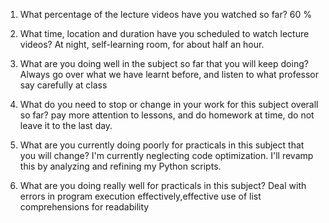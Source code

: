 1. What percentage of the lecture videos have you watched so far?
60 %

2. What time, location and duration have you scheduled to watch lecture videos?
At night, self-learning room, for about half an hour.

3. What are you doing well in the subject so far that you will keep doing?
Always go over what we have learnt before, and listen to what professor say carefully at class

4. What do you need to stop or change in your work for this subject overall so far?
pay more attention to lessons, and do homework at time, do not leave it to the last day.

5. What are you currently doing poorly for practicals in this subject that you will change?
I'm currently neglecting code optimization. I'll revamp this by analyzing and refining my Python scripts.

6. What are you doing really well for practicals in this subject?
Deal with errors in program execution effectively,effective use of list comprehensions for readability